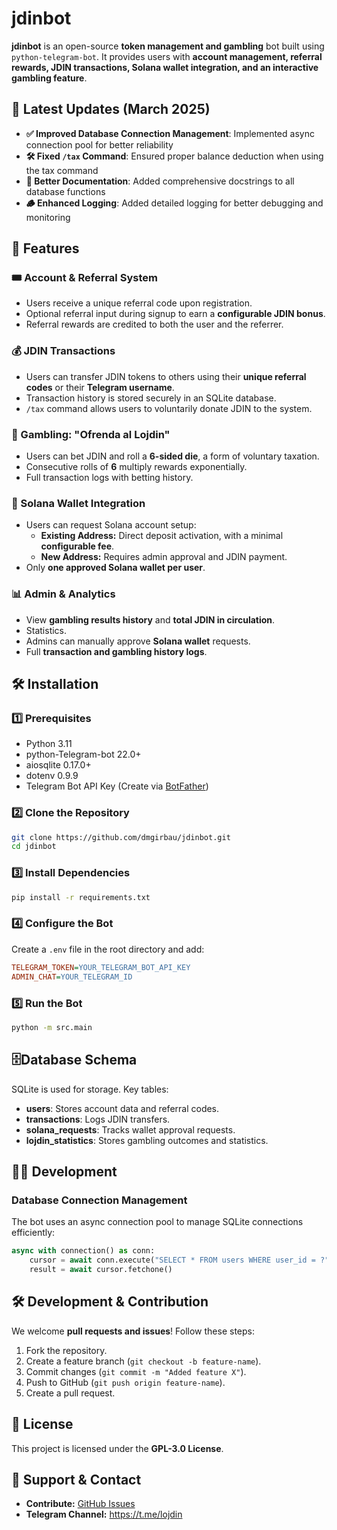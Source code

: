 # jdinbot

**jdinbot** is an open-source **token management and gambling** bot built using `python-telegram-bot`. It provides users with **account management, referral rewards, JDIN transactions, Solana wallet integration, and an interactive gambling feature**.

## 📣 Latest Updates (March 2025)

- **✅ Improved Database Connection Management**: Implemented async connection pool for better reliability
- **🛠️ Fixed `/tax` Command**: Ensured proper balance deduction when using the tax command
- **📝 Better Documentation**: Added comprehensive docstrings to all database functions
- **🪵 Enhanced Logging**: Added detailed logging for better debugging and monitoring

## 🚀 Features

### 🎟️ Account & Referral System
- Users receive a unique referral code upon registration.
- Optional referral input during signup to earn a **configurable JDIN bonus**.
- Referral rewards are credited to both the user and the referrer.

### 💰 JDIN Transactions
- Users can transfer JDIN tokens to others using their **unique referral codes** or their **Telegram username**.
- Transaction history is stored securely in an SQLite database.
- `/tax` command allows users to voluntarily donate JDIN to the system.

### 🎲 Gambling: "Ofrenda al Lojdin"
- Users can bet JDIN and roll a **6-sided die**, a form of voluntary taxation.
- Consecutive rolls of **6** multiply rewards exponentially.
- Full transaction logs with betting history.

### 🔗 Solana Wallet Integration
- Users can request Solana account setup:
  - **Existing Address:** Direct deposit activation, with a minimal **configurable fee**.
  - **New Address:** Requires admin approval and JDIN payment.
- Only **one approved Solana wallet per user**.

### 📊 Admin & Analytics
- View **gambling results history** and **total JDIN in circulation**.
- Statistics.
- Admins can manually approve **Solana wallet** requests.
- Full **transaction and gambling history logs**.

## 🛠️ Installation

### 1️⃣ Prerequisites
- Python 3.11
- python-Telegram-bot 22.0+
- aiosqlite 0.17.0+
- dotenv 0.9.9
- Telegram Bot API Key (Create via [BotFather](https://t.me/botfather))

### 2️⃣ Clone the Repository
```sh
git clone https://github.com/dmgirbau/jdinbot.git
cd jdinbot
```

### 3️⃣ Install Dependencies

```sh
pip install -r requirements.txt
```

### 4️⃣ Configure the Bot

Create a `.env` file in the root directory and add:

```ini
TELEGRAM_TOKEN=YOUR_TELEGRAM_BOT_API_KEY
ADMIN_CHAT=YOUR_TELEGRAM_ID
```

### 5️⃣ Run the Bot

```sh
python -m src.main
```

## 🗄️Database Schema

SQLite is used for storage. Key tables:

- **users**: Stores account data and referral codes.
- **transactions**: Logs JDIN transfers.
- **solana_requests**: Tracks wallet approval requests.
- **lojdin_statistics**: Stores gambling outcomes and statistics.

## 🧑‍💻 Development

### Database Connection Management

The bot uses an async connection pool to manage SQLite connections efficiently:

```python
async with connection() as conn:
    cursor = await conn.execute("SELECT * FROM users WHERE user_id = ?", (user_id,))
    result = await cursor.fetchone()
```

## 🛠️ Development & Contribution

We welcome **pull requests and issues**! Follow these steps:

1. Fork the repository.
2. Create a feature branch (`git checkout -b feature-name`).
3. Commit changes (`git commit -m "Added feature X"`).
4. Push to GitHub (`git push origin feature-name`).
5. Create a pull request.

## 📜 License

This project is licensed under the **GPL-3.0 License**.

## 🌟 Support & Contact

- **Contribute:** [GitHub Issues](https://github.com/dmgirbau/jdinbot/issues)
- **Telegram Channel:** https://t.me/lojdin